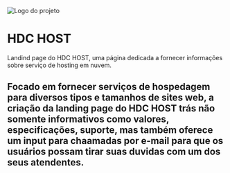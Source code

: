 ![Logo do projeto](https://i.imgur.com/rvAXhnF.png)


# HDC HOST
Landind page do HDC HOST, uma página dedicada a fornecer informações sobre serviço de hosting em nuvem.


## Focado em fornecer serviços de hospedagem para diversos tipos e tamanhos de sites web, a criação da landing page do HDC HOST trás não somente informativos como valores, especificações, suporte, mas também oferece um input para chaamadas por e-mail para que os usuários possam tirar suas duvidas com um dos seus atendentes. 
